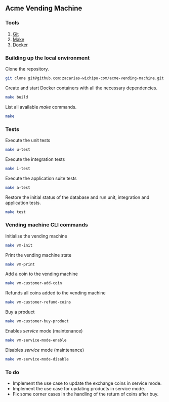 ## Acme Vending Machine

### Tools

1. [Git](https://git-scm.com/downloads)
2. [Make](https://es.wikipedia.org/wiki/Make)
3. [Docker](https://www.docker.com/get-started)

### Building up the local environment

Clone the repository.
```bash
git clone git@github.com:zacarias-wichipu-com/acme-vending-machine.git
```

Create and start Docker containers with all the necessary dependencies.
```bash
make build
```

List all available _make_ commands.
```bash
make
```

### Tests

Execute the unit tests
```bash
make u-test
```
Execute the integration tests
```bash
make i-test
```
Execute the application suite tests
```bash
make a-test
```
Restore the initial status of the database and run unit, integration and application tests.
```bash
make test
```

### Vending machine CLI commands

Initialise the vending machine
```bash
make vm-init
```
Print the vending machine state
```bash
make vm-print
```
Add a coin to the vending machine
```bash
make vm-customer-add-coin
```
Refunds all coins added to the vending machine
```bash
make vm-customer-refund-coins
```
Buy a product
```bash
make vm-customer-buy-product
```
Enables _service_ mode (maintenance)
```bash
make vm-service-mode-enable
```
Disables _service_ mode (maintenance)
```bash
make vm-service-mode-disable
```

### To do
- Implement the use case to update the exchange coins in service mode.
- Implement the use case for updating products in service mode.
- Fix some corner cases in the handling of the return of coins after buy.
